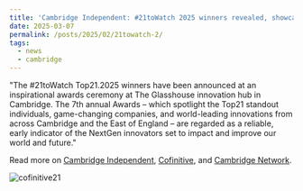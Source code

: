 ```yaml
---
title: 'Cambridge Independent: #21toWatch 2025 winners revealed, showcasing emerging innovations and entrepreneurs across Cambridge and East of England'
date: 2025-03-07
permalink: /posts/2025/02/21towatch-2/
tags:
  - news
  - cambridge
---
```


"The #21toWatch Top21.2025 winners have been announced at an inspirational awards ceremony at The Glasshouse innovation hub in Cambridge. The 7th annual Awards – which spotlight the Top21 standout individuals, game-changing companies, and world-leading innovations from across Cambridge and the East of England – are regarded as a reliable, early indicator of the NextGen innovators set to impact and improve our world and future." 

Read more on [Cambridge Independent](https://www.cambridgeindependent.co.uk/business/21towatch-2025-winners-revealed-showcasing-emerging-innova-9407352/), [Cofinitive](https://www.cofinitive.com/21towatch-2025-2/), and [Cambridge Network](https://www.cambridgenetwork.co.uk/news/21towatch-innovation-awards-2025-shortlist-announced). 

![cofinitive21](https://github.com/user-attachments/assets/cd89b3dd-2632-4e0f-924e-84dbc34797f0)
